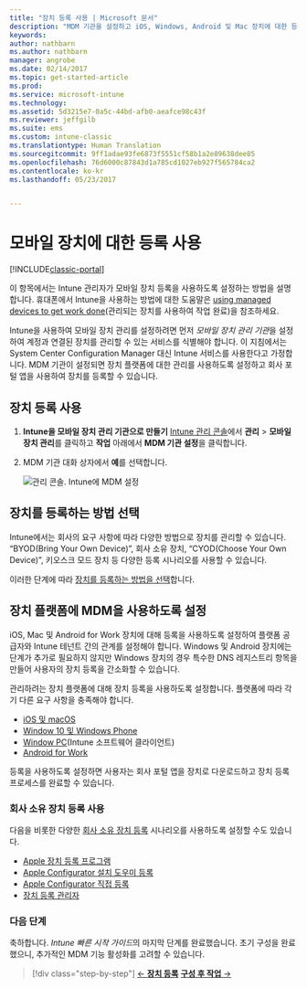 ```yaml
---
title: "장치 등록 사용 | Microsoft 문서"
description: "MDM 기관을 설정하고 iOS, Windows, Android 및 Mac 장치에 대한 등록을 사용하도록 설정합니다."
keywords: 
author: nathbarn
ms.author: nathbarn
manager: angrobe
ms.date: 02/14/2017
ms.topic: get-started-article
ms.prod: 
ms.service: microsoft-intune
ms.technology: 
ms.assetid: 5d3215e7-0a5c-44bd-afb0-aeafce98c43f
ms.reviewer: jeffgilb
ms.suite: ems
ms.custom: intune-classic
ms.translationtype: Human Translation
ms.sourcegitcommit: 9ff1adae93fe6873f5551cf58b1a2e89638dee85
ms.openlocfilehash: 76d6000c87843d1a785cd1027eb927f565784ca2
ms.contentlocale: ko-kr
ms.lasthandoff: 05/23/2017


---
```


# <a name="enable-enrollment-for-mobile-devices"></a>모바일 장치에 대한 등록 사용

[!INCLUDE[classic-portal](../includes/classic-portal.md)]

이 항목에서는 Intune 관리자가 모바일 장치 등록을 사용하도록 설정하는 방법을 설명합니다. 휴대폰에서 Intune을 사용하는 방법에 대한 도움말은 [using managed devices to get work done](https://docs.microsoft.com/intune-user-help/company-portal-frequently-asked-questions)(관리되는 장치를 사용하여 작업 완료)을 참조하세요.

Intune을 사용하여 모바일 장치 관리를 설정하려면 먼저 *모바일 장치 관리 기관*을 설정하여 계정과 연결된 장치를 관리할 수 있는 서비스를 식별해야 합니다. 이 지침에서는 System Center Configuration Manager 대신 Intune 서비스를 사용한다고 가정합니다. MDM 기관이 설정되면 장치 플랫폼에 대한 관리를 사용하도록 설정하고 회사 포털 앱을 사용하여 장치를 등록할 수 있습니다.

## <a name="enable-device-enrollment"></a>장치 등록 사용

1. **Intune을 모바일 장치 관리 기관으로 만들기** 
    [Intune 관리 콘솔](https://manage.microsoft.com/)에서 **관리** > **모바일 장치 관리**를 클릭하고 **작업** 아래에서 **MDM 기관 설정**을 클릭합니다.  

2. MDM 기관 대화 상자에서 **예**를 선택합니다.

    ![관리 콘솔. Intune에 MDM 설정](./media/mdmAuthority.png)

## <a name="choose-how-to-enroll-devices"></a>장치를 등록하는 방법 선택

Intune에서는 회사의 요구 사항에 따라 다양한 방법으로 장치를 관리할 수 있습니다. “BYOD(Bring Your Own Device)”, 회사 소유 장치, “CYOD(Choose Your Own Device)”, 키오스크 모드 장치 등 다양한 등록 시나리오를 사용할 수 있습니다.

이러한 단계에 따라 [장치를 등록하는 방법을 선택](choose-how-to-enroll-devices1.md)합니다.

## <a name="enable-mdm-for-your-device-platform"></a>장치 플랫폼에 MDM을 사용하도록 설정
iOS, Mac 및 Android for Work 장치에 대해 등록을 사용하도록 설정하여 플랫폼 공급자와 Intune 테넌트 간의 관계를 설정해야 합니다. Windows 및 Android 장치에는 단계가 추가로 필요하지 않지만 Windows 장치의 경우 특수한 DNS 레지스트리 항목을 만들어 사용자의 장치 등록을 간소화할 수 있습니다.

관리하려는 장치 플랫폼에 대해 장치 등록을 사용하도록 설정합니다. 플랫폼에 따라 각기 다른 요구 사항을 충족해야 합니다.

- [iOS 및 macOS](/intune-classic/deploy-use/set-up-ios-and-mac-management-with-microsoft-intune)
- [Window 10 및 Windows Phone](/intune-classic/deploy-use/set-up-windows-device-management-with-microsoft-intune)
- [Window PC](/intune-classic/deploy-use/manage-windows-pcs-with-microsoft-intune)(Intune 소프트웨어 클라이언트)
- [Android for Work](/intune-classic/deploy-use/set-up-android-for-work)

등록을 사용하도록 설정하면 사용자는 회사 포털 앱을 장치로 다운로드하고 장치 등록 프로세스를 완료할 수 있습니다.

### <a name="enable-company-owned-device-enrollment"></a>회사 소유 장치 등록 사용
다음을 비롯한 다양한 [회사 소유 장치 등록](/intune-classic/deploy-use/manage-corporate-owned-devices) 시나리오를 사용하도록 설정할 수도 있습니다.
- [Apple 장치 등록 프로그램](/intune-classic/deploy-use/ios-device-enrollment-program-in-microsoft-intune)
- [Apple Configurator 설치 도우미 등록](/intune-classic/deploy-use/ios-setup-assistant-enrollment-in-microsoft-intune)
- [Apple Configurator 직접 등록](/intune-classic/deploy-use/ios-direct-enrollment-in-microsoft-intune)
- [장치 등록 관리자](/intune-classic/deploy-use/enroll-corporate-owned-devices-with-the-device-enrollment-manager-in-microsoft-intune)

### <a name="next-steps"></a>다음 단계
축하합니다. *Intune 빠른 시작 가이드*의 마지막 단계를 완료했습니다. 초기 구성을 완료했으니, 추가적인 MDM 기능 활성화를 고려할 수 있습니다.

>[!div class="step-by-step"]
>[&larr; **장치 등록**](.\start-with-a-paid-subscription-to-microsoft-intune-step-8.md)     [**구성 후 작업** &rarr;](.\post-configuration-tasks.md)  


